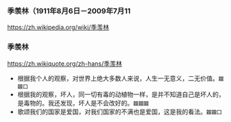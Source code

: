 ### 季羡林（1911年8月6日－2009年7月11
https://zh.wikipedia.org/wiki/季羡林
### 季羡林
https://zh.wikiquote.org/zh-hans/季羡林
- 根据我个人的观察，对世界上绝大多数人来说，人生一无意义，二无价值。`龖龖囗`
- 根据我的观察，坏人，同一切有毒的动植物一样，是并不知道自己是坏人的，是毒物的。我还发现，坏人是不会改好的。`龖龖龖`
- 歌颂我们的国家是爱国，对我们国家的不满也是爱国，这是我的看法。`龖龖囗`